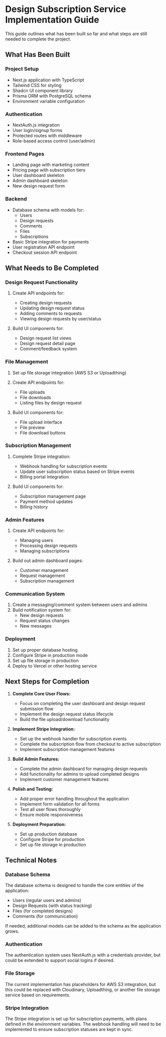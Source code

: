 # Design Subscription Service Implementation Guide

This guide outlines what has been built so far and what steps are still needed to complete the project.

## What Has Been Built

### Project Setup
- Next.js application with TypeScript
- Tailwind CSS for styling
- Shadcn UI component library
- Prisma ORM with PostgreSQL schema
- Environment variable configuration

### Authentication
- NextAuth.js integration
- User login/signup forms
- Protected routes with middleware
- Role-based access control (user/admin)

### Frontend Pages
- Landing page with marketing content
- Pricing page with subscription tiers
- User dashboard skeleton
- Admin dashboard skeleton
- New design request form

### Backend
- Database schema with models for:
  - Users
  - Design requests
  - Comments
  - Files
  - Subscriptions
- Basic Stripe integration for payments
- User registration API endpoint
- Checkout session API endpoint

## What Needs to Be Completed

### Design Request Functionality
1. Create API endpoints for:
   - Creating design requests
   - Updating design request status
   - Adding comments to requests
   - Viewing design requests by user/status

2. Build UI components for:
   - Design request list views
   - Design request detail page
   - Comment/feedback system

### File Management
1. Set up file storage integration (AWS S3 or Uploadthing)
2. Create API endpoints for:
   - File uploads
   - File downloads
   - Listing files by design request

3. Build UI components for:
   - File upload interface
   - File preview
   - File download buttons

### Subscription Management
1. Complete Stripe integration:
   - Webhook handling for subscription events
   - Update user subscription status based on Stripe events
   - Billing portal integration

2. Build UI components for:
   - Subscription management page
   - Payment method updates
   - Billing history

### Admin Features
1. Create API endpoints for:
   - Managing users
   - Processing design requests
   - Managing subscriptions

2. Build out admin dashboard pages:
   - Customer management
   - Request management
   - Subscription management

### Communication System
1. Create a messaging/comment system between users and admins
2. Build notification system for:
   - New design requests
   - Request status changes
   - New messages

### Deployment
1. Set up proper database hosting
2. Configure Stripe in production mode
3. Set up file storage in production
4. Deploy to Vercel or other hosting service

## Next Steps for Completion

1. **Complete Core User Flows:**
   - Focus on completing the user dashboard and design request submission flow
   - Implement the design request status lifecycle
   - Build the file upload/download functionality

2. **Implement Stripe Integration:**
   - Set up the webhook handler for subscription events
   - Complete the subscription flow from checkout to active subscription
   - Implement subscription management features

3. **Build Admin Features:**
   - Complete the admin dashboard for managing design requests
   - Add functionality for admins to upload completed designs
   - Implement customer management features

4. **Polish and Testing:**
   - Add proper error handling throughout the application
   - Implement form validation for all forms
   - Test all user flows thoroughly
   - Ensure mobile responsiveness

5. **Deployment Preparation:**
   - Set up production database
   - Configure Stripe for production
   - Set up file storage in production

## Technical Notes

### Database Schema
The database schema is designed to handle the core entities of the application:
- Users (regular users and admins)
- Design Requests (with status tracking)
- Files (for completed designs)
- Comments (for communication)

If needed, additional models can be added to the schema as the application grows.

### Authentication
The authentication system uses NextAuth.js with a credentials provider, but could be extended to support social logins if desired.

### File Storage
The current implementation has placeholders for AWS S3 integration, but this could be replaced with Cloudinary, Uploadthing, or another file storage service based on requirements.

### Stripe Integration
The Stripe integration is set up for subscription payments, with plans defined in the environment variables. The webhook handling will need to be implemented to ensure subscription statuses are kept in sync. 